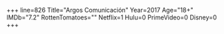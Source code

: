 +++
line=826
Title="Argos Comunicación"
Year=2017
Age="18+"
IMDb="7.2"
RottenTomatoes=""
Netflix=1
Hulu=0
PrimeVideo=0
Disney=0
+++

